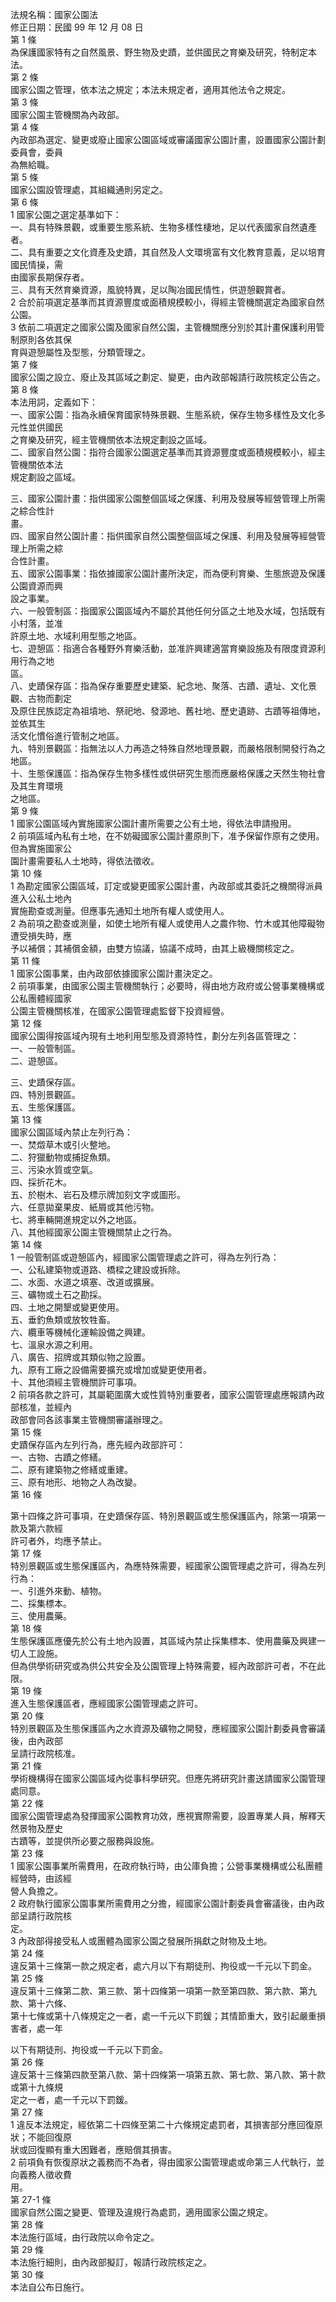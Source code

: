 法規名稱：國家公園法  
修正日期：民國 99 年 12 月 08 日  
第 1 條  
為保護國家特有之自然風景、野生物及史蹟，並供國民之育樂及研究，特制定本法。  
第 2 條  
國家公園之管理，依本法之規定；本法未規定者，適用其他法令之規定。  
第 3 條  
國家公園主管機關為內政部。  
第 4 條  
內政部為選定、變更或廢止國家公園區域或審議國家公園計畫，設置國家公園計劃委員會，委員  
為無給職。  
第 5 條  
國家公園設管理處，其組織通則另定之。  
第 6 條  
1 國家公園之選定基準如下：  
一、具有特殊景觀，或重要生態系統、生物多樣性棲地，足以代表國家自然遺產者。  
二、具有重要之文化資產及史蹟，其自然及人文環境富有文化教育意義，足以培育國民情操，需  
由國家長期保存者。  
三、具有天然育樂資源，風貌特異，足以陶冶國民情性，供遊憩觀賞者。  
2 合於前項選定基準而其資源豐度或面積規模較小，得經主管機關選定為國家自然公園。  
3 依前二項選定之國家公園及國家自然公園，主管機關應分別於其計畫保護利用管制原則各依其保  
育與遊憩屬性及型態，分類管理之。  
第 7 條  
國家公園之設立、廢止及其區域之劃定、變更，由內政部報請行政院核定公告之。  
第 8 條  
本法用詞，定義如下：  
一、國家公園：指為永續保育國家特殊景觀、生態系統，保存生物多樣性及文化多元性並供國民  
之育樂及研究，經主管機關依本法規定劃設之區域。  
二、國家自然公園：指符合國家公園選定基準而其資源豐度或面積規模較小，經主管機關依本法  
規定劃設之區域。  


三、國家公園計畫：指供國家公園整個區域之保護、利用及發展等經營管理上所需之綜合性計  
畫。  
四、國家自然公園計畫：指供國家自然公園整個區域之保護、利用及發展等經營管理上所需之綜  
合性計畫。  
五、國家公園事業：指依據國家公園計畫所決定，而為便利育樂、生態旅遊及保護公園資源而興  
設之事業。  
六、一般管制區：指國家公園區域內不屬於其他任何分區之土地及水域，包括既有小村落，並准  
許原土地、水域利用型態之地區。  
七、遊憩區：指適合各種野外育樂活動，並准許興建適當育樂設施及有限度資源利用行為之地  
區。  
八、史蹟保存區：指為保存重要歷史建築、紀念地、聚落、古蹟、遺址、文化景觀、古物而劃定  
及原住民族認定為祖墳地、祭祀地、發源地、舊社地、歷史遺跡、古蹟等祖傳地，並依其生  
活文化慣俗進行管制之地區。  
九、特別景觀區：指無法以人力再造之特殊自然地理景觀，而嚴格限制開發行為之地區。  
十、生態保護區：指為保存生物多樣性或供研究生態而應嚴格保護之天然生物社會及其生育環境  
之地區。  
第 9 條  
1 國家公園區域內實施國家公園計畫所需要之公有土地，得依法申請撥用。  
2 前項區域內私有土地，在不妨礙國家公園計畫原則下，准予保留作原有之使用。但為實施國家公  
園計畫需要私人土地時，得依法徵收。  
第 10 條  
1 為勘定國家公園區域，訂定或變更國家公園計畫，內政部或其委託之機關得派員進入公私土地內  
實施勘查或測量。但應事先通知土地所有權人或使用人。  
2 為前項之勘查或測量，如使土地所有權人或使用人之農作物、竹木或其他障礙物遭受損失時，應  
予以補償；其補償金額，由雙方協議，協議不成時，由其上級機關核定之。  
第 11 條  
1 國家公園事業，由內政部依據國家公園計畫決定之。  
2 前項事業，由國家公園主管機關執行；必要時，得由地方政府或公營事業機構或公私團體經國家  
公園主管機關核准，在國家公園管理處監督下投資經營。  
第 12 條  
國家公園得按區域內現有土地利用型態及資源特性，劃分左列各區管理之：  
一、一般管制區。  
二、遊憩區。  


三、史蹟保存區。  
四、特別景觀區。  
五、生態保護區。  
第 13 條  
國家公園區域內禁止左列行為：  
一、焚燬草木或引火整地。  
二、狩獵動物或捕捉魚類。  
三、污染水質或空氣。  
四、採折花木。  
五、於樹木、岩石及標示牌加刻文字或圖形。  
六、任意拋棄果皮、紙屑或其他污物。  
七、將車輛開進規定以外之地區。  
八、其他經國家公園主管機關禁止之行為。  
第 14 條  
1 一般管制區或遊憩區內，經國家公園管理處之許可，得為左列行為：  
一、公私建築物或道路、橋樑之建設或拆除。  
二、水面、水道之填塞、改道或擴展。  
三、礦物或土石之勘採。  
四、土地之開墾或變更使用。  
五、垂釣魚類或放牧牲畜。  
六、纜車等機械化運輸設備之興建。  
七、溫泉水源之利用。  
八、廣告、招牌或其類似物之設置。  
九、原有工廠之設備需要擴充或增加或變更使用者。  
十、其他須經主管機關許可事項。  
2 前項各款之許可，其屬範圍廣大或性質特別重要者，國家公園管理處應報請內政部核准，並經內  
政部會同各該事業主管機關審議辦理之。  
第 15 條  
史蹟保存區內左列行為，應先經內政部許可：  
一、古物、古蹟之修繕。  
二、原有建築物之修繕或重建。  
三、原有地形、地物之人為改變。  
第 16 條  


第十四條之許可事項，在史蹟保存區、特別景觀區或生態保護區內，除第一項第一款及第六款經  
許可者外，均應予禁止。  
第 17 條  
特別景觀區或生態保護區內，為應特殊需要，經國家公園管理處之許可，得為左列行為：  
一、引進外來動、植物。  
二、採集標本。  
三、使用農藥。  
第 18 條  
生態保護區應優先於公有土地內設置，其區域內禁止採集標本、使用農藥及興建一切人工設施。  
但為供學術研究或為供公共安全及公園管理上特殊需要，經內政部許可者，不在此限。  
第 19 條  
進入生態保護區者，應經國家公園管理處之許可。  
第 20 條  
特別景觀區及生態保護區內之水資源及礦物之開發，應經國家公園計劃委員會審議後，由內政部  
呈請行政院核准。  
第 21 條  
學術機構得在國家公園區域內從事科學研究。但應先將研究計畫送請國家公園管理處同意。  
第 22 條  
國家公園管理處為發揮國家公園教育功效，應視實際需要，設置專業人員，解釋天然景物及歷史  
古蹟等，並提供所必要之服務與設施。  
第 23 條  
1 國家公園事業所需費用，在政府執行時，由公庫負擔；公營事業機構或公私團體經營時，由該經  
營人負擔之。  
2 政府執行國家公園事業所需費用之分擔，經國家公園計劃委員會審議後，由內政部呈請行政院核  
定。  
3 內政部得接受私人或團體為國家公園之發展所捐獻之財物及土地。  
第 24 條  
違反第十三條第一款之規定者，處六月以下有期徒刑、拘役或一千元以下罰金。  
第 25 條  
違反第十三條第二款、第三款、第十四條第一項第一款至第四款、第六款、第九款、第十六條、  
第十七條或第十八條規定之一者，處一千元以下罰鍰；其情節重大，致引起嚴重損害者，處一年  


以下有期徒刑、拘役或一千元以下罰金。  
第 26 條  
違反第十三條第四款至第八款、第十四條第一項第五款、第七款、第八款、第十款或第十九條規  
定之一者，處一千元以下罰鍰。  
第 27 條  
1 違反本法規定，經依第二十四條至第二十六條規定處罰者，其損害部分應回復原狀；不能回復原  
狀或回復顯有重大困難者，應賠償其損害。  
2 前項負有恢復原狀之義務而不為者，得由國家公園管理處或命第三人代執行，並向義務人徵收費  
用。  
第 27-1 條  
國家自然公園之變更、管理及違規行為處罰，適用國家公園之規定。  
第 28 條  
本法施行區域，由行政院以命令定之。  
第 29 條  
本法施行細則，由內政部擬訂，報請行政院核定之。  
第 30 條  
本法自公布日施行。  


